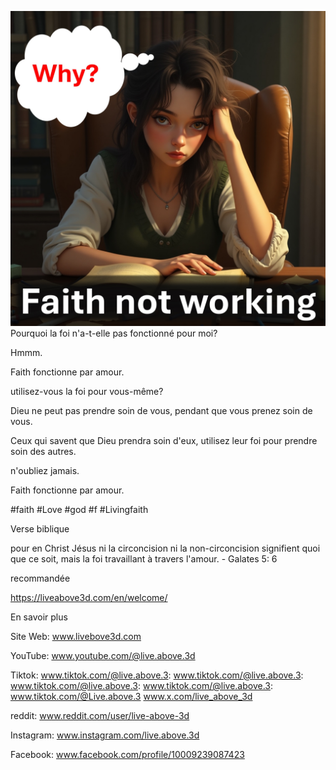 ![Video cover image](../Slide1.jpeg)
Pourquoi la foi n'a-t-elle pas fonctionné pour moi?

Hmmm.

Faith fonctionne par amour.

utilisez-vous la foi pour vous-même?

Dieu ne peut pas prendre soin de vous, pendant que vous prenez soin de vous.

Ceux qui savent que Dieu prendra soin d'eux, utilisez leur foi pour prendre soin des autres.

n'oubliez jamais.

Faith fonctionne par amour.

#faith #Love #god #f #Livingfaith


Verse biblique

pour en Christ Jésus ni la circoncision ni la non-circoncision signifient quoi que ce soit, mais la foi travaillant à travers l'amour. - Galates 5: 6


recommandée

https://liveabove3d.com/en/welcome/


En savoir plus

Site Web: www.livebove3d.com

YouTube: www.youtube.com/@live.above.3d

Tiktok: www.tiktok.com/@live.above.3: www.tiktok.com/@live.above.3: www.tiktok.com/@live.above.3: www.tiktok.com/@live.above.3: www.tiktok.com/@Live.above.3 www.x.com/live_above_3d

reddit: www.reddit.com/user/live-above-3d

Instagram: www.instagram.com/live.above.3d

Facebook: www.facebook.com/profile/10009239087423
